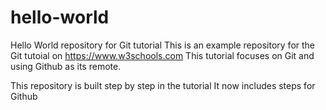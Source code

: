 # hello-world
Hello World repository for Git tutorial
This is an example repository for the Git tutoial on https://www.w3schools.com
This tutorial focuses on Git and using Github as its remote.

This repository is built step by step in the tutorial
It now includes steps for Github
